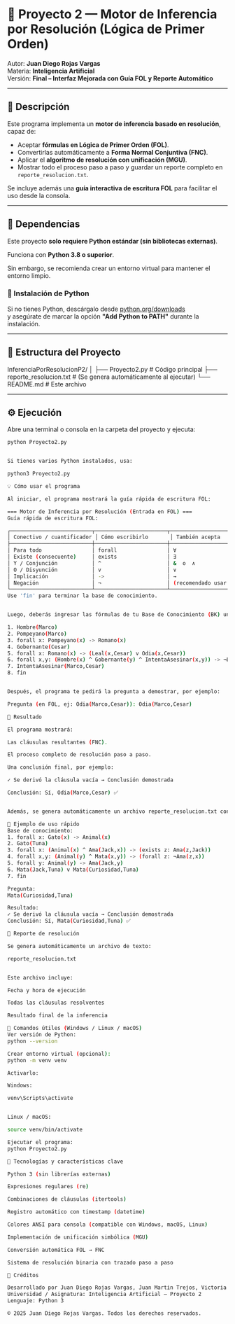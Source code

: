 # 🧠 Proyecto 2 — Motor de Inferencia por Resolución (Lógica de Primer Orden)

Autor: **Juan Diego Rojas Vargas**  
Materia: **Inteligencia Artificial**  
Versión: **Final – Interfaz Mejorada con Guía FOL y Reporte Automático**

---

## 📘 Descripción

Este programa implementa un **motor de inferencia basado en resolución**, capaz de:
- Aceptar **fórmulas en Lógica de Primer Orden (FOL)**.
- Convertirlas automáticamente a **Forma Normal Conjuntiva (FNC)**.
- Aplicar el **algoritmo de resolución con unificación (MGU)**.
- Mostrar todo el proceso paso a paso y guardar un reporte completo en `reporte_resolucion.txt`.

Se incluye además una **guía interactiva de escritura FOL** para facilitar el uso desde la consola.

---

## 🧩 Dependencias

Este proyecto **solo requiere Python estándar (sin bibliotecas externas)**.

Funciona con **Python 3.8 o superior**.

Sin embargo, se recomienda crear un entorno virtual para mantener el entorno limpio.

### 🔧 Instalación de Python

Si no tienes Python, descárgalo desde [python.org/downloads](https://www.python.org/downloads/)  
y asegúrate de marcar la opción **"Add Python to PATH"** durante la instalación.

---

## 🧱 Estructura del Proyecto



InferenciaPorResolucionP2/
│
├── Proyecto2.py # Código principal
├── reporte_resolucion.txt # (Se genera automáticamente al ejecutar)
└── README.md # Este archivo


---

## ⚙️ Ejecución

Abre una terminal o consola en la carpeta del proyecto y ejecuta:

```bash
python Proyecto2.py


Si tienes varios Python instalados, usa:

python3 Proyecto2.py

💡 Cómo usar el programa

Al iniciar, el programa mostrará la guía rápida de escritura FOL:

=== Motor de Inferencia por Resolución (Entrada en FOL) ===
Guía rápida de escritura FOL:

┌──────────────────────────┬───────────────────────┬────────────────────────────┬──────────────────────────────────────────────┐
│ Conectivo / cuantificador │ Cómo escribirlo       │ También acepta             │ Ejemplos válidos                             │
├──────────────────────────┼───────────────────────┼────────────────────────────┼──────────────────────────────────────────────┤
│ Para todo                │ forall                │ ∀                         │ forall x: P(x) -> Q(x)                       │
│ Existe (consecuente)     │ exists                │ ∃                         │ forall x: P(x) -> (exists z: R(z,x))         │
│ Y / Conjunción           │ ^                     │ &  o  ∧                   │ forall x: (A(x) ^ B(x)) -> C(x)              │
│ O / Disyunción           │ v                     │ ∨                         │ P(a) v Q(b)                                  │
│ Implicación              │ ->                    │ →                         │ forall x: P(x) -> Q(x)                       │
│ Negación                 │ ¬                     │ (recomendado usar ¬)       │ forall x: (A(x) ^ B(x)) -> ¬C(x)             │
└──────────────────────────┴───────────────────────┴────────────────────────────┴──────────────────────────────────────────────┘
Use 'fin' para terminar la base de conocimiento.


Luego, deberás ingresar las fórmulas de tu Base de Conocimiento (BK) una por una, por ejemplo:

1. Hombre(Marco)
2. Pompeyano(Marco)
3. forall x: Pompeyano(x) -> Romano(x)
4. Gobernante(Cesar)
5. forall x: Romano(x) -> (Leal(x,Cesar) v Odia(x,Cesar))
6. forall x,y: (Hombre(x) ^ Gobernante(y) ^ IntentaAsesinar(x,y)) -> ¬Leal(x,y)
7. IntentaAsesinar(Marco,Cesar)
8. fin


Después, el programa te pedirá la pregunta a demostrar, por ejemplo:

Pregunta (en FOL, ej: Odia(Marco,Cesar)): Odia(Marco,Cesar)

🧾 Resultado

El programa mostrará:

Las cláusulas resultantes (FNC).

El proceso completo de resolución paso a paso.

Una conclusión final, por ejemplo:

✓ Se derivó la cláusula vacía → Conclusión demostrada

Conclusión: Sí, Odia(Marco,Cesar) ✅


Además, se genera automáticamente un archivo reporte_resolucion.txt con todos los pasos del proceso.

🧠 Ejemplo de uso rápido
Base de conocimiento:
1. forall x: Gato(x) -> Animal(x)
2. Gato(Tuna)
3. forall x: (Animal(x) ^ Ama(Jack,x)) -> (exists z: Ama(z,Jack))
4. forall x,y: (Animal(y) ^ Mata(x,y)) -> (forall z: ¬Ama(z,x))
5. forall y: Animal(y) -> Ama(Jack,y)
6. Mata(Jack,Tuna) v Mata(Curiosidad,Tuna)
7. fin

Pregunta:
Mata(Curiosidad,Tuna)

Resultado:
✓ Se derivó la cláusula vacía → Conclusión demostrada
Conclusión: Sí, Mata(Curiosidad,Tuna) ✅

📄 Reporte de resolución

Se genera automáticamente un archivo de texto:

reporte_resolucion.txt


Este archivo incluye:

Fecha y hora de ejecución

Todas las cláusulas resolventes

Resultado final de la inferencia

🧰 Comandos útiles (Windows / Linux / macOS)
Ver versión de Python:
python --version

Crear entorno virtual (opcional):
python -m venv venv

Activarlo:

Windows:

venv\Scripts\activate


Linux / macOS:

source venv/bin/activate

Ejecutar el programa:
python Proyecto2.py

🧩 Tecnologías y características clave

Python 3 (sin librerías externas)

Expresiones regulares (re)

Combinaciones de cláusulas (itertools)

Registro automático con timestamp (datetime)

Colores ANSI para consola (compatible con Windows, macOS, Linux)

Implementación de unificación simbólica (MGU)

Conversión automática FOL → FNC

Sistema de resolución binaria con trazado paso a paso

🏁 Créditos

Desarrollado por Juan Diego Rojas Vargas, Juan Martin Trejos, Victoria Elizabeth Roa González y Hania Valentina Carreño Baquero
Universidad / Asignatura: Inteligencia Artificial – Proyecto 2
Lenguaje: Python 3

© 2025 Juan Diego Rojas Vargas. Todos los derechos reservados.
